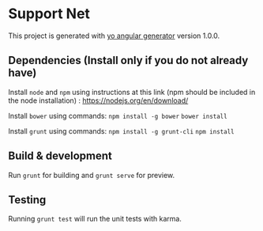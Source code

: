 # Support Net

This project is generated with [yo angular generator](https://github.com/yeoman/generator-angular)
version 1.0.0.

## Dependencies (Install only if you do not already have)

Install `node` and `npm` using instructions at this link (npm should be included in the node installation) : https://nodejs.org/en/download/

Install `bower` using commands:
`npm install -g bower`
`bower install`

Install `grunt` using commands:
`npm install -g grunt-cli`
`npm install`

## Build & development

Run `grunt` for building and `grunt serve` for preview.

## Testing

Running `grunt test` will run the unit tests with karma.
